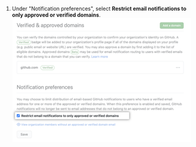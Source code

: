 1. Under "Notification preferences", select **Restrict email notifications to only approved or verified domains**.
  ![Checkbox to restrict email notifications to verified domain emails](/assets/images/help/organizations/restrict-email-notifications-to-domain.png)
